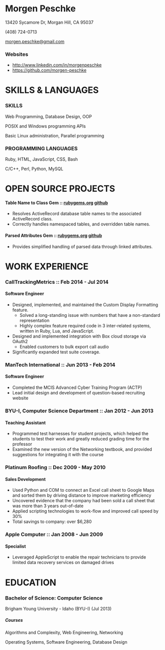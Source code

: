 # Morgen Peschke

13420 Sycamore Dr, Morgan Hill, CA 95037

(408) 724-0713

morgen.peschke@gmail.com

### Websites
-  http://www.linkedin.com/in/morgenpeschke
-  https://github.com/morgen-peschke


# SKILLS & LANGUAGES
### SKILLS
Web Programming, Database Design, OOP

POSIX and Windows programming APIs

Basic Linux administration, Parallel programming


### PROGRAMMING LANGUAGES
Ruby, HTML, JavaScript, CSS, Bash

C/C++, Perl, Python, MySQL



# OPEN SOURCE PROJECTS
#### Table Name to Class Gem :: [rubygems.org](http://rubygems.org/gems/table-name-to-class) [github](https://github.com/morgen-peschke/table-name-to-class) 
 * Resolves ActiveRecord database table names to the associated ActiveRecord class.
 * Correctly handles namespaced tables, and overridden table names.

#### Parsed Attributes Gem :: [rubygems.org](https://rubygems.org/gems/parsed-attributes) [github](https://github.com/morgen-peschke/parsed-attributes) 
 * Provides simplified handling of parsed data through linked attributes.


# WORK EXPERIENCE
### CallTrackingMetrics :: Feb 2014 - Jul 2014
#### Software Engineer
 * Designed, implemented, and maintained the Custom Display Formatting feature.
   - Solved a long-standing issue with numbers that have a non-standard representation
   - Highly complex feature required code in 3 inter-related systems, written in Ruby, Lua, and JavaScript.
 * Designed and implemented integration with Box cloud storage via OAuth2
   - Enabled customers to bulk export call audio
 * Significantly expanded test suite coverage.

### ManTech International :: Jun 2013 - Feb 2014
#### Software Engineer
 * Completed the MCIS Advanced Cyber Training Program (ACTP)
 * Lead initial design and development of question-based recruiting website

### BYU-I, Computer Science Department :: Jan 2012 - Jun 2013
#### Teaching Assistant
 * Programmed test harnesses for student projects, which helped the students to test their work and greatly reduced grading time for the professor
 * Examined the new version of the Networking textbook, and provided suggestions for integrating it with the course

### Platinum Roofing :: Dec 2009 - May 2010
#### Sales Development
 * Used Python and COM to connect an Excel call sheet to Google Maps and sorted them by driving distance to improve marketing efficiency
 * Uncovered evidence that the company had been sold a call sheet that was more than 3 years out-of-date
 * Applied scripting technologies to work-flow and improved call speed by 30%
 * Total savings to company: over $6,280

### Apple Computer :: Jan 2008 - Jun 2009
#### Specialist
 * Leveraged AppleScript to enable the repair technicians to provide limited data recovery services on damaged drives


# EDUCATION
### Bachelor of Science: Computer Science
Brigham Young University - Idaho (BYU-I) (Jul 2013)
##### Courses
Algorithms and Complexity, Web Engineering, Networking

Operating Systems, Software Engineering, Database Design

